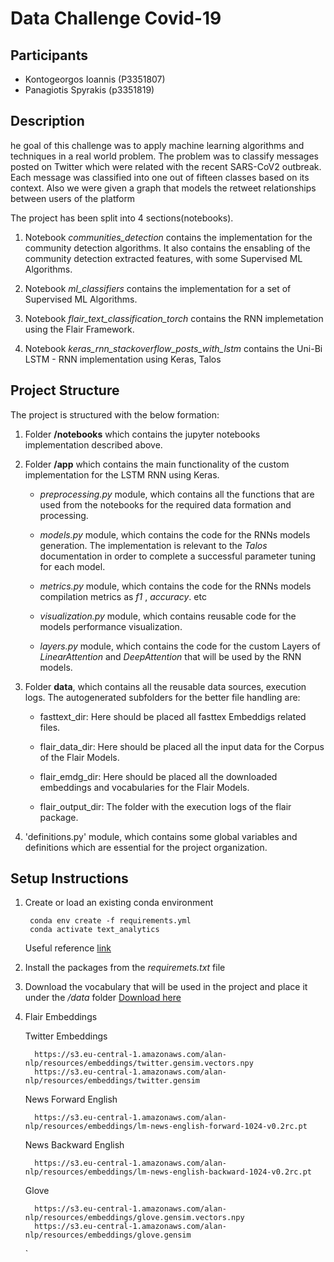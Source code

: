 # Data Challenge Covid-19

## Participants
 - Kontogeorgos Ioannis (P3351807)
 - Panagiotis Spyrakis (p3351819)

## Description
he goal of this challenge was to apply machine learning algorithms and techniques in a real world
problem. The problem was to classify messages posted on Twitter which were related with the recent
SARS-CoV2 outbreak. Each message was classified into one out of fifteen classes based on its context.
Also we were given a graph that models the retweet relationships between users of the platform

The project has been split into 4 sections(notebooks).
    
   1. Notebook *communities_detection* contains the implementation for the community detection algorithms. It also contains the ensabling of the community detection extracted features, with some Supervised ML Algorithms.
   
   2. Notebook *ml_classifiers* contains the implementation for a set of Supervised ML Algorithms.
   
   3. Notebook *flair_text_classification_torch* contains the RNN implemetation using the Flair Framework.
   
   4. Notebook *keras_rnn_stackoverflow_posts_with_lstm*  contains the Uni-Bi LSTM - RNN implementation using Keras, Talos
   

## Project Structure

The project is structured with the below formation:
 
 1. Folder **/notebooks** which contains the jupyter notebooks implementation described above. 
 
 2. Folder **/app** which contains the main functionality of the custom implementation for the LSTM RNN using Keras.
    
       - *preprocessing.py* module, which contains all the functions that are used from the notebooks for the required data formation and processing.
       
       - *models.py* module, which contains the code for the RNNs models generation. The implementation is relevant to the *Talos* documentation in order to complete a successful parameter tuning for each model.
       
       - *metrics.py* module, which contains the code for the RNNs models compilation metrics as *f1* , *accuracy*. etc
       
       - *visualization.py* module, which contains reusable code for the models performance visualization.
       
       - *layers.py* module, which contains the code for the custom Layers of *LinearAttention* and *DeepAttention* that will be used by the RNN models.
       
 3. Folder **data**, which contains all the reusable data sources, execution logs. The autogenerated subfolders for the better file handling are:
     - fasttext_dir: Here should be placed all fasttex Embeddigs related files.
     
     - flair_data_dir: Here should be placed all the input data for the Corpus of the Flair Models.
     
     - flair_emdg_dir: Here should be placed all the downloaded embeddings and vocabularies for the Flair Models.
     
     - flair_output_dir: The folder with the execution logs of the flair package.
      
 4. 'definitions.py' module, which contains some global variables and definitions which are essential for the project organization.
 
## Setup Instructions

   1. Create or load an existing conda environment
       ```
        conda env create -f requirements.yml
        conda activate text_analytics
       ```
        
        Useful reference [link](https://kapeli.com/cheat_sheets/Conda.docset/Contents/Resources/Documents/index)
   2. Install the packages from the *requiremets.txt* file
   3. Download the vocabulary that will be used in the project and place it under the */data* folder [Download here](https://dl.fbaipublicfiles.com/fasttext/vectors-crawl/cc.en.300.vec.gz)
   
   4. Flair Embeddings 

        Twitter Embeddings

            https://s3.eu-central-1.amazonaws.com/alan-nlp/resources/embeddings/twitter.gensim.vectors.npy
            https://s3.eu-central-1.amazonaws.com/alan-nlp/resources/embeddings/twitter.gensim

        News Forward English

            https://s3.eu-central-1.amazonaws.com/alan-nlp/resources/embeddings/lm-news-english-forward-1024-v0.2rc.pt

        News Backward English

            https://s3.eu-central-1.amazonaws.com/alan-nlp/resources/embeddings/lm-news-english-backward-1024-v0.2rc.pt

        Glove

            https://s3.eu-central-1.amazonaws.com/alan-nlp/resources/embeddings/glove.gensim.vectors.npy
            https://s3.eu-central-1.amazonaws.com/alan-nlp/resources/embeddings/glove.gensim


        `
